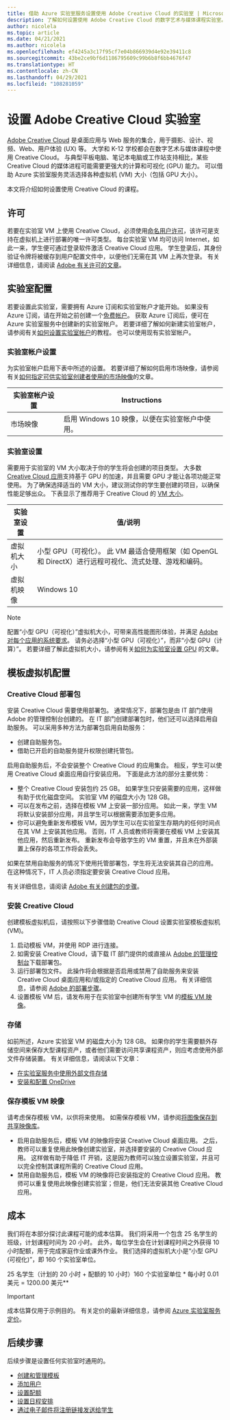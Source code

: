 ```yaml
---
title: 借助 Azure 实验室服务设置使用 Adobe Creative Cloud 的实验室 | Microsoft Docs
description: 了解如何设置使用 Adobe Creative Cloud 的数字艺术与媒体课程实验室。
author: nicolela
ms.topic: article
ms.date: 04/21/2021
ms.author: nicolela
ms.openlocfilehash: ef4245a3c17f95cf7e04b866939d4e92e39411c8
ms.sourcegitcommit: 43be2ce9bf6d1186795609c99b6b8f6bb4676f47
ms.translationtype: HT
ms.contentlocale: zh-CN
ms.lasthandoff: 04/29/2021
ms.locfileid: "108281059"
---
```

# <a name="set-up-a-lab-for-adobe-creative-cloud"></a>设置 Adobe Creative Cloud 实验室
[Adobe Creative Cloud](https://www.adobe.com/creativecloud.html) 是桌面应用与 Web 服务的集合，用于摄影、设计、视频、Web、用户体验 (UX) 等。  大学和 K-12 学校都会在数字艺术与媒体课程中使用 Creative Cloud。  与典型平板电脑、笔记本电脑或工作站支持相比，某些 Creative Cloud 的媒体进程可能需要更强大的计算和可视化 (GPU) 能力。  可以借助 Azure 实验室服务灵活选择各种虚拟机 (VM) 大小（包括 GPU 大小）。

本文将介绍如何设置使用 Creative Cloud 的课程。

## <a name="licensing"></a>许可
若要在实验室 VM 上使用 Creative Cloud，必须使用[命名用户许可](https://helpx.adobe.com/enterprise/kb/technical-support-boundaries-virtualized-server-based.html#main_Licensing_considerations)，该许可是支持在虚拟机上进行部署的唯一许可类型。  每台实验室 VM 均可访问 Internet，如此一来，学生便可通过登录软件激活 Creative Cloud 应用。  学生登录后，其身份验证令牌将被缓存到用户配置文件中，以便他们无需在其 VM 上再次登录。  有关详细信息，请阅读 [Adobe 有关许可的文章](https://helpx.adobe.com/enterprise/using/licensing.html)。

## <a name="lab-configuration"></a>实验室配置
若要设置此实验室，需要拥有 Azure 订阅和实验室帐户才能开始。 如果没有 Azure 订阅，请在开始之前创建一个[免费帐户](https://azure.microsoft.com/free/)。 获取 Azure 订阅后，便可在 Azure 实验室服务中创建新的实验室帐户。 若要详细了解如何新建实验室帐户，请参阅有关[如何设置实验室帐户](./tutorial-setup-lab-account.md)的教程。 也可以使用现有实验室帐户。

### <a name="lab-account-settings"></a>实验室帐户设置

为实验室帐户启用下表中所述的设置。 若要详细了解如何启用市场映像，请参阅有关[如何指定可供实验室创建者使用的市场映像](./specify-marketplace-images.md)的文章。

| 实验室帐户设置 | Instructions |
| ------------------- | ------------ |
|市场映像| 启用 Windows 10 映像，以便在实验室帐户中使用。|

### <a name="lab-settings"></a>实验室设置

需要用于实验室的 VM 大小取决于你的学生将会创建的项目类型。  大多数 [Creative Cloud 应用](https://helpx.adobe.com/creative-cloud/system-requirements.html)支持基于 GPU 的加速，并且需要 GPU 才能让各项功能正常使用。  为了确保选择适当的 VM 大小，建议测试你的学生要创建的项目，以确保性能足够出众。  下表显示了推荐用于 Creative Cloud 的 [VM 大小](https://docs.microsoft.com/azure/lab-services/administrator-guide#vm-sizing)。  

| 实验室设置 | 值/说明 |
| ------------ | ------------------ |
|虚拟机大小| 小型 GPU（可视化）。  此 VM 最适合使用框架（如 OpenGL 和 DirectX）进行远程可视化、流式处理、游戏和编码。|  
|虚拟机映像| Windows 10 |

> [!NOTE]
> 配置“小型 GPU（可视化）”虚拟机大小，可带来高性能图形体验，并满足 [Adobe 对每个应用的系统要求](https://helpx.adobe.com/creative-cloud/system-requirements.html)。  请务必选择“小型 GPU（可视化）”，而非“小型 GPU（计算）”。  若要详细了解此虚拟机大小，请参阅有关[如何为实验室设置 GPU](./how-to-setup-lab-gpu.md) 的文章。

## <a name="template-virtual-machine-configuration"></a>模板虚拟机配置

### <a name="creative-cloud-deployment-package"></a>Creative Cloud 部署包
安装 Creative Cloud 需要使用部署包。 通常情况下，部署包是由 IT 部门使用 Adobe 的管理控制台创建的。  在 IT 部门创建部署包时，他们还可以选择启用自助服务。  可以采用多种方法为部署包启用自助服务：
-    创建自助服务包。
-    借助已开启的自助服务提升权限创建托管包。

启用自助服务后，不会安装整个 Creative Cloud 的应用集合。  相反，学生可以使用 Creative Cloud 桌面应用自行安装应用。  下面是此方法的部分主要优势：
- 整个 Creative Cloud 安装包约 25 GB。  如果学生只安装需要的应用，这样做有助于优化磁盘空间。 实验室 VM 的磁盘大小为 128 GB。
- 可以在发布之前，选择在模板 VM 上安装一部分应用。  如此一来，学生 VM 将默认安装部分应用，并且学生可以根据需要添加更多应用。
- 你可以避免重新发布模板 VM，因为学生可以在实验室生存期内的任何时间点在其 VM 上安装其他应用。  否则，IT 人员或教师将需要在模板 VM 上安装其他应用，然后重新发布。  重新发布会导致学生的 VM 重置，并且未在外部装置上保存的各项工作将会丢失。

如果在禁用自助服务的情况下使用托管部署包，学生将无法安装其自己的应用。  在这种情况下，IT 人员必须指定要安装 Creative Cloud 应用。

有关详细信息，请阅读 [Adobe 有关创建包的步骤](https://helpx.adobe.com/enterprise/admin-guide.html/enterprise/using/create-nul-packages.ug.html)。

### <a name="install-creative-cloud"></a>安装 Creative Cloud
创建模板虚拟机后，请按照以下步骤借助 Creative Cloud 设置实验室模板虚拟机 (VM)。
1. 启动模板 VM，并使用 RDP 进行连接。
1. 如需安装 Creative Cloud，请下载 IT 部门提供的或直接从 [Adobe 的管理控制台](https://adminconsole.adobe.com/)下载部署包。
1. 运行部署包文件。  此操作将会根据是否启用或禁用了自助服务来安装 Creative Cloud 桌面应用和/或指定的 Creative Cloud 应用。
有关详细信息，请参阅 [Adobe 的部署步骤](https://helpx.adobe.com/enterprise/admin-guide.html/enterprise/using/deploy-packages.ug.html)。
1. 设置模板 VM 后，请发布用于在实验室中创建所有学生 VM 的[模板 VM 映像](how-to-create-manage-template.md)。

### <a name="storage"></a>存储
如前所述，Azure 实验室 VM 的磁盘大小为 128 GB。  如果你的学生需要额外存储空间来保存大型课程资产，或者他们需要访问共享课程资产，则应考虑使用外部文件存储装置。  有关详细信息，请阅读以下文章：
-    [在实验室服务中使用外部文件存储](how-to-attach-external-storage.md)
-    [安装和配置 OneDrive](./how-to-prepare-windows-template.md#install-and-configure-onedrive)

### <a name="save-template-vm-image"></a>保存模板 VM 映像
请考虑保存模板 VM，以供将来使用。  如需保存模板 VM，请参阅[将图像保存到共享映像库](./how-to-use-shared-image-gallery.md#save-an-image-to-the-shared-image-gallery)。
- 启用自助服务后，模板 VM 的映像将安装 Creative Cloud 桌面应用。  之后，教师可以重复使用此映像创建实验室，并选择要安装的 Creative Cloud 应用。  这样做有助于降低 IT 开销，这是因为教师可以独立设置实验室，并且可以完全控制其课程所需的 Creative Cloud 应用。
- 禁用自助服务后，模板 VM 的映像将已安装指定的 Creative Cloud 应用。  教师可以重复使用此映像创建实验室；但是，他们无法安装其他 Creative Cloud 应用。

## <a name="cost"></a>成本

我们将在本部分探讨此课程可能的成本估算。  我们将采用一个包含 25 名学生的班级，计划课程时间为 20 小时。  此外，每位学生会在计划课程时间之外获得 10 小时配额，用于完成家庭作业或课外作业。 我们选择的虚拟机大小是“小型 GPU (可视化)”，即 160 个实验室单位。

25 名学生（计划的 20 小时 + 配额的 10 小时）160 个实验室单位 * 每小时 0.01 美元 = 1200.00 美元\*\*

>[!IMPORTANT]
> 成本估算仅用于示例目的。  有关定价的最新详细信息，请参阅 [Azure 实验室服务定价](https://azure.microsoft.com/pricing/details/lab-services/)。  

## <a name="next-steps"></a>后续步骤

后续步骤是设置任何实验室时通用的。

- [创建和管理模板](how-to-create-manage-template.md)
- [添加用户](tutorial-setup-classroom-lab.md#add-users-to-the-lab)
- [设置配额](how-to-configure-student-usage.md#set-quotas-for-users)
- [设置日程安排](tutorial-setup-classroom-lab.md#set-a-schedule-for-the-lab)
- [通过电子邮件将注册链接发送给学生](how-to-configure-student-usage.md#send-invitations-to-users)